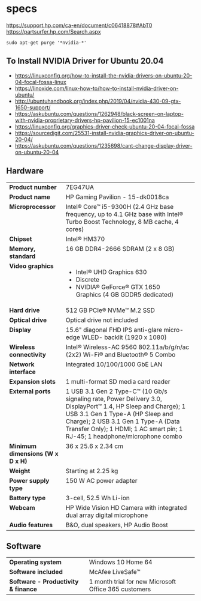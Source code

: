 # specs
https://support.hp.com/ca-en/document/c06418878#AbT0
https://partsurfer.hp.com/Search.aspx


`sudo apt-get purge '*nvidia-*'`

To Install NVIDIA Driver for Ubuntu 20.04
------
* https://linuxconfig.org/how-to-install-the-nvidia-drivers-on-ubuntu-20-04-focal-fossa-linux
* https://linoxide.com/linux-how-to/how-to-install-nvidia-driver-on-ubuntu/
* http://ubuntuhandbook.org/index.php/2019/04/nvidia-430-09-gtx-1650-support/
* https://askubuntu.com/questions/1262948/black-screen-on-laptop-with-nvidia-proprietary-drivers-hp-pavilion-15-ec1001na
* https://linuxconfig.org/graphics-driver-check-ubuntu-20-04-focal-fossa
* https://sourcedigit.com/25531-install-nvidia-graphics-driver-on-ubuntu-20-04/
* https://askubuntu.com/questions/1235698/cant-change-display-driver-on-ubuntu-20-04


<div xmlns:hash="com.hp.concentra.wrapper.util.PriorityLoaderDirectoryHashUtil" class="section">
<h2 class="heading" id="AbT0">Hardware</h2>
<div class="content">
<div class="para">
<div class="table-responsive enableScrollOnOverflow">
<table class="table table-bordered table-steps">
<tbody valign="top">
<tr>
<td rowspan="1" valign="top" align="left">
<div class="para">
<strong class="bold">Product number</strong>
</div>
</td><td rowspan="1" valign="top" align="left">
<div class="para">7EG47UA</div>
</td>
</tr>
<tr>
<td rowspan="1" valign="top" align="left">
<div class="para">
<strong class="bold">Product name</strong>
</div>
</td><td rowspan="1" valign="top" align="left">
<div class="para">HP Gaming Pavilion - 15-dk0018ca</div>
</td>
</tr>
<tr>
<td rowspan="1" valign="top" align="left">
<div class="para">
<strong class="bold">Microprocessor</strong>
</div>
</td><td rowspan="1" valign="top" align="left">
<div class="para">Intel® Core™ i5-9300H (2.4 GHz base frequency, up to 4.1 GHz base with Intel® Turbo Boost Technology, 8 MB cache, 4 cores)</div>
</td>
</tr>
<tr>
<td rowspan="1" valign="top" align="left">
<div class="para">
<strong class="bold">Chipset</strong>
</div>
</td><td rowspan="1" valign="top" align="left">
<div class="para">Intel® HM370</div>
</td>
</tr>
<tr>
<td rowspan="1" valign="top" align="left">
<div class="para">
<strong class="bold">Memory, standard</strong>
</div>
</td><td rowspan="1" valign="top" align="left">
<div class="para">16 GB DDR4-2666 SDRAM (2 x 8 GB)</div>
</td>
</tr>
<tr>
<td rowspan="1" valign="top" align="left">
<div class="para">
<strong class="bold">Video graphics</strong>
</div>
</td><td rowspan="1" valign="top" align="left">
<div class="para">
<ul class="with-bullets">
<li>Intel® UHD Graphics 630</li>
<li>Discrete</li>
<li>NVIDIA® GeForce® GTX 1650 Graphics&nbsp;(4 GB GDDR5 dedicated)</li>
</ul>
</div>
</td>
</tr>
<tr>
<td rowspan="1" valign="top" align="left">
<div class="para">
<strong class="bold">Hard drive</strong>
</div>
</td><td rowspan="1" valign="top" align="left">
<div class="para">512 GB PCIe® NVMe™ M.2 SSD</div>
</td>
</tr>
<tr>
<td rowspan="1" valign="top" align="left">
<div class="para">
<strong class="bold">Optical drive</strong>
</div>
</td><td rowspan="1" valign="top" align="left">
<div class="para">Optical drive not included</div>
</td>
</tr>
<tr>
<td rowspan="1" valign="top" align="left">
<div class="para">
<strong class="bold">Display</strong>
</div>
</td><td rowspan="1" valign="top" align="left">
<div class="para">15.6" diagonal FHD IPS anti-glare micro-edge WLED- backlit (1920 x 1080)</div>
</td>
</tr>
<tr>
<td rowspan="1" valign="top" align="left">
<div class="para">
<strong class="bold">Wireless connectivity</strong>
</div>
</td><td rowspan="1" valign="top" align="left">
<div class="para">Intel® Wireless-AC 9560 802.11a/b/g/n/ac (2x2) Wi-Fi® and Bluetooth® 5 Combo</div>
</td>
</tr>
<tr>
<td rowspan="1" valign="top" align="left">
<div class="para">
<strong class="bold">Network interface</strong>
</div>
</td><td rowspan="1" valign="top" align="left">
<div class="para">Integrated 10/100/1000 GbE LAN</div>
</td>
</tr>
<tr>
<td rowspan="1" valign="top" align="left">
<div class="para">
<strong class="bold">Expansion slots</strong>
</div>
</td><td rowspan="1" valign="top" align="left">
<div class="para">1 multi-format SD media card reader</div>
</td>
</tr>
<tr>
<td rowspan="1" valign="top" align="left">
<div class="para">
<strong class="bold">External ports</strong>
</div>
</td><td rowspan="1" valign="top" align="left">
<div class="para">1 USB 3.1 Gen 2 Type-C™ (10 Gb/s signaling rate, Power Delivery 3.0, DisplayPort™ 1.4, HP Sleep and Charge); 1 USB 3.1 Gen 1 Type-A (HP Sleep and Charge); 2 USB 3.1 Gen 1 Type-A (Data Transfer Only); 1 HDMI; 1 AC smart pin; 1 RJ-45; 1 headphone/microphone combo</div>
</td>
</tr>
<tr>
<td rowspan="1" valign="top" align="left">
<div class="para">
<strong class="bold">Minimum dimensions (W x D x H)</strong>
</div>
</td><td rowspan="1" valign="top" align="left">
<div class="para">36 x 25.6 x 2.34 cm</div>
</td>
</tr>
<tr>
<td rowspan="1" valign="top" align="left">
<div class="para">
<strong class="bold">Weight</strong>
</div>
</td><td rowspan="1" valign="top" align="left">
<div class="para">Starting at 2.25 kg</div>
</td>
</tr>
<tr>
<td rowspan="1" valign="top" align="left">
<div class="para">
<strong class="bold">Power supply type</strong>
</div>
</td><td rowspan="1" valign="top" align="left">
<div class="para">150 W AC power adapter</div>
</td>
</tr>
<tr>
<td rowspan="1" valign="top" align="left">
<div class="para">
<strong class="bold">Battery type</strong>
</div>
</td><td rowspan="1" valign="top" align="left">
<div class="para">3-cell, 52.5 Wh Li-ion</div>
</td>
</tr>
<tr>
<td rowspan="1" valign="top" align="left">
<div class="para">
<strong class="bold">Webcam</strong>
</div>
</td><td rowspan="1" valign="top" align="left">
<div class="para">HP Wide Vision HD Camera with integrated dual array digital microphone</div>
</td>
</tr>
<tr>
<td rowspan="1" valign="top" align="left">
<div class="para">
<strong class="bold">Audio features</strong>
</div>
</td><td rowspan="1" valign="top" align="left">
<div class="para">B&amp;O, dual speakers, HP Audio Boost</div>
</td>
</tr>
</tbody>
</table>
</div>
</div>
</div>
</div>

<div xmlns:hash="com.hp.concentra.wrapper.util.PriorityLoaderDirectoryHashUtil" class="section">
<h2 class="heading" id="AbT1">Software</h2>
<div class="content">
<div class="para">
<div class="table-responsive enableScrollOnOverflow">
<table class="table table-bordered table-steps">
<tbody valign="top">
<tr>
<td rowspan="1" valign="top" align="left">
<div class="para">
<strong class="bold">Operating system</strong>
</div>
</td><td rowspan="1" valign="top" align="left">
<div class="para">Windows 10 Home 64</div>
</td>
</tr>
<tr>
<td rowspan="1" valign="top" align="left">
<div class="para">
<strong class="bold">Software included</strong>
</div>
</td><td rowspan="1" valign="top" align="left">
<div class="para">McAfee LiveSafe™</div>
</td>
</tr>
<tr>
<td rowspan="1" valign="top" align="left">
<div class="para">
<strong class="bold">Software - Productivity &amp; finance</strong>
</div>
</td><td rowspan="1" valign="top" align="left">
<div class="para">1 month trial for new Microsoft Office 365 customers</div>
</td>
</tr>
</tbody>
</table>
</div>
</div>
</div>
</div>

